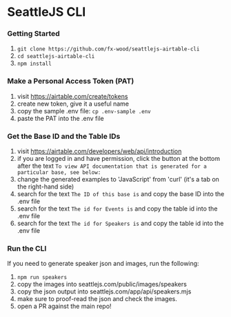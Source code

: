 # SeattleJS CLI
### Getting Started
1. `git clone https://github.com/fx-wood/seattlejs-airtable-cli`
2. `cd seattlejs-airtable-cli`
3. `npm install`

### Make a Personal Access Token (PAT)
1. visit https://airtable.com/create/tokens
2. create new token, give it a useful name
3. copy the sample .env file: `cp .env-sample .env`
4. paste the PAT into the .env file

### Get the Base ID and the Table IDs
1. visit https://airtable.com/developers/web/api/introduction
2. if you are logged in and have permission, click the button at the bottom after the text
`To view API documentation that is generated for a particular base, see below:`
3. change the generated examples to 'JavaScript' from 'curl' (it's a tab on the right-hand side)
4. search for the text `The ID of this base is` and copy the base ID into the .env file
5. search for the text `The id for Events is` and copy the table id into the .env file
6. search for the text `The id for Speakers is` and copy the table id into the .env file

### Run the CLI
If you need to generate speaker json and images, run the following:
1. `npm run speakers`
2. copy the images into seattlejs.com/public/images/speakers
3. copy the json output into seattlejs.com/app/api/speakers.mjs
4. make sure to proof-read the json and check the images. 
5. open a PR against the main repo!

